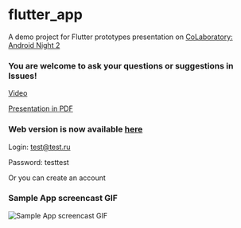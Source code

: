 # flutter_app

A demo project for Flutter prototypes presentation on [CoLaboratory: Android Night 2](https://careers.kaspersky.ru/events/colaboratory-android-night-2-bumblebee/)

### You are welcome to ask your questions or suggestions in Issues!

[Video](https://youtu.be/NjDC2DXh34c?t=1150)

[Presentation in PDF](Flutter_Prototypes.pdf)

### Web version  is now available [here](https://fluber-72ebe.firebaseapp.com)

Login: test@test.ru

Password: testtest

Or you can create an account


### Sample App screencast GIF

![Sample App screencast GIF](Fluber.gif)
